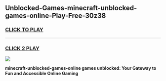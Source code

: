 
## Unblocked-Games-minecraft-unblocked-games-online-Play-Free-30z38
<h3>
<a href="https://premium76.site?title=minecraft-unblocked-games-online&ref=24M">CLICK TO PLAY</a></h3>
<hr>

<h3>
<a href="https://premium76.site?title=minecraft-unblocked-games-online&ref=24M">CLICK 2 PLAY</a>
  
</h3>

<a href="https://premium76.site?title=minecraft-unblocked-games-online&ref=24M"><img src="https://clearcache.store/games.png"></a>


**minecraft-unblocked-games-online games unblocked: Your Gateway to Fun and Accessible Online Gaming**
